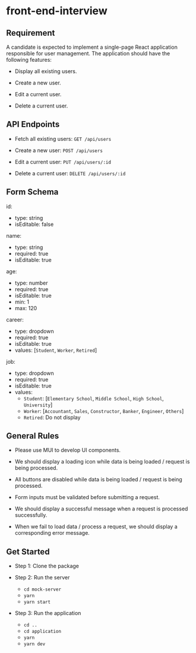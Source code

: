 # front-end-interview

## Requirement
A candidate is expected to implement a single-page React application responsible for user management. The application should have the following features:

- Display all existing users.

- Create a new user.

- Edit a current user.

- Delete a current user.

## API Endpoints

- Fetch all existing users: `GET /api/users`

- Create a new user: `POST /api/users`

- Edit a current user: `PUT /api/users/:id`

- Delete a current user: `DELETE /api/users/:id`

## Form Schema

id:
- type: string
- isEditable: false

name:
- type: string
- required: true
- isEditable: true

age:
- type: number
- required: true
- isEditable: true
- min: 1
- max: 120

career:
- type: dropdown
- required: true
- isEditable: true
- values: [`Student`, `Worker`, `Retired`]

job:
- type: dropdown
- required: true
- isEditable: true
- values:
  - `Student`: [`Elementary School`, `Middle School`, `High School`, `University`]
  - `Worker`: [`Accountant`, `Sales`, `Constructor`, `Banker`, `Engineer`, `Others`]
  - `Retired`: Do not display

## General Rules

- Please use MUI to develop UI components.

- We should display a loading icon while data is being loaded / request is being processed.

- All buttons are disabled while data is being loaded / request is being processed.

- Form inputs must be validated before submitting a request.

- We should display a successful message when a request is processed successfully.

- When we fail to load data / process a request, we should display a corresponding error message.

## Get Started

- Step 1: Clone the package

- Step 2: Run the server
  - `cd mock-server`
  - `yarn`
  - `yarn start`

- Step 3: Run the application
  - `cd ..`
  - `cd application`
  - `yarn`
  - `yarn dev`